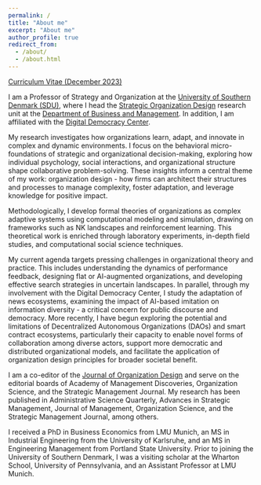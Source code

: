 ```yaml
---
permalink: /
title: "About me"
excerpt: "About me"
author_profile: true
redirect_from:
  - /about/
  - /about.html
---
```


[Curriculum Vitae (December 2023)](http://oliverbaumann.github.io/files/Oliver_Baumann_CV_December2023.pdf)

I am a Professor of Strategy and Organization at the [University of Southern Denmark (SDU)](https://sdu.dk), where I head the [Strategic Organization Design](http://www.sod-research.com) research unit at the [Department of Business and Management](https://www.sdu.dk/en/om-sdu/institutter-centre/i_virksomhedsledelse). In addition, I am affiliated with the [Digital Democracy Center](www.sdu.dk/ddc). 

My research investigates how organizations learn, adapt, and innovate in complex and dynamic environments. I focus on the behavioral micro-foundations of strategic and organizational decision-making, exploring how individual psychology, social interactions, and organizational structure shape collaborative problem-solving. These insights inform a central theme of my work: organization design - how firms can architect their structures and processes to manage complexity, foster adaptation, and leverage knowledge for positive impact.

Methodologically, I develop formal theories of organizations as  complex adaptive systems using computational modeling and simulation, drawing on frameworks such as NK landscapes and reinforcement learning. This theoretical work is enriched through laboratory experiments, in-depth field studies, and computational social science techniques.

My current agenda targets pressing challenges in organizational theory and practice. This includes understanding the dynamics of performance feedback, designing flat or AI-augmented organizations, and developing effective search strategies in uncertain landscapes. In parallel, through my involvement with the Digital Democracy Center, I study the adaptation of news ecosystems, examining the impact of AI-based imitation on information diversity - a critical concern for public discourse and democracy. More recently, I have begun exploring the potential and limitations of Decentralized Autonomous Organizations (DAOs) and smart contract ecosystems, particularly their capacity to enable novel forms of collaboration among diverse actors, support more democratic and distributed organizational models, and facilitate the application of organization design principles for broader societal benefit.

I am a co-editor of the [Journal of Organization Design](https://www.springer.com/journal/41469) and serve on the editorial boards of Academy of Management Discoveries, Organization Science, and the Strategic Management Journal. My research has been published in Administrative Science Quarterly, Advances in Strategic Management, Journal of Management, Organization Science, and the Strategic Management Journal, among others.

I received a PhD in Business Economics from LMU Munich, an MS in Industrial Engineering from the University of Karlsruhe, and an MS in Engineering Management from Portland State University. Prior to joining the University of Southern Denmark, I was a visiting scholar at the Wharton School, University of Pennsylvania, and an Assistant Professor at LMU Munich.

